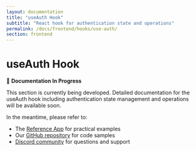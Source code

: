 ```yaml
---
layout: documentation
title: "useAuth Hook"
subtitle: "React hook for authentication state and operations"
permalink: /docs/frontend/hooks/use-auth/
section: frontend
---
```


# useAuth Hook

🚧 **Documentation In Progress**

This section is currently being developed. Detailed documentation for the useAuth hook including authentication state management and operations will be available soon.

In the meantime, please refer to:
- The [Reference App](/docs/reference-app/overview/) for practical examples
- Our [GitHub repository](https://github.com/preboot-io/preboot) for code samples
- [Discord community](https://discord.gg/Ux7ruzctZ5) for questions and support